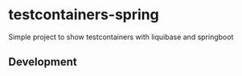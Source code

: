 # testcontainers-spring
Simple project to show testcontainers with liquibase and springboot

## Development
